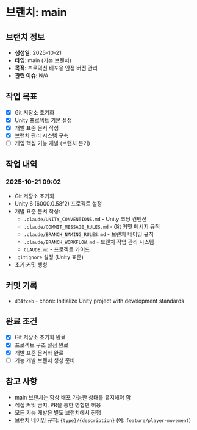 # 브랜치: main

## 브랜치 정보
- **생성일**: 2025-10-21
- **타입**: main (기본 브랜치)
- **목적**: 프로덕션 배포용 안정 버전 관리
- **관련 이슈**: N/A

## 작업 목표
- [x] Git 저장소 초기화
- [x] Unity 프로젝트 기본 설정
- [x] 개발 표준 문서 작성
- [x] 브랜치 관리 시스템 구축
- [ ] 게임 핵심 기능 개발 (브랜치 분기)

## 작업 내역

### 2025-10-21 09:02
- Git 저장소 초기화
- Unity 6 (6000.0.58f2) 프로젝트 설정
- 개발 표준 문서 작성:
  * `.claude/UNITY_CONVENTIONS.md` - Unity 코딩 컨벤션
  * `.claude/COMMIT_MESSAGE_RULES.md` - Git 커밋 메시지 규칙
  * `.claude/BRANCH_NAMING_RULES.md` - 브랜치 네이밍 규칙
  * `.claude/BRANCH_WORKFLOW.md` - 브랜치 작업 관리 시스템
  * `CLAUDE.md` - 프로젝트 가이드
- `.gitignore` 설정 (Unity 표준)
- 초기 커밋 생성

## 커밋 기록
- `d34fceb` - chore: Initialize Unity project with development standards

## 완료 조건
- [x] Git 저장소 초기화 완료
- [x] 프로젝트 구조 설정 완료
- [x] 개발 표준 문서화 완료
- [ ] 기능 개발 브랜치 생성 준비

## 참고 사항
- main 브랜치는 항상 배포 가능한 상태를 유지해야 함
- 직접 커밋 금지, PR을 통한 병합만 허용
- 모든 기능 개발은 별도 브랜치에서 진행
- 브랜치 네이밍 규칙: `{type}/{description}` (예: `feature/player-movement`)
